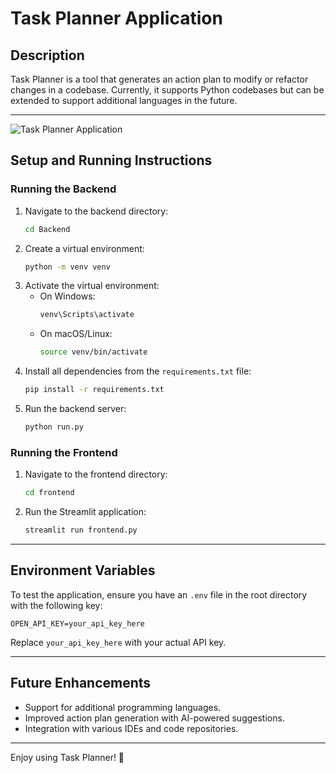 # Task Planner Application

## Description
Task Planner is a tool that generates an action plan to modify or refactor changes in a codebase. Currently, it supports Python codebases but can be extended to support additional languages in the future.

---
![Task Planner Application](https://drive.google.com/file/d/1KSRJFMprAB5wInxAWg7cbqG76VNifzJf/view?usp=sharing)

## Setup and Running Instructions

### Running the Backend
1. Navigate to the backend directory:
   ```sh
   cd Backend
   ```
2. Create a virtual environment:
   ```sh
   python -m venv venv
   ```
3. Activate the virtual environment:
   - On Windows:
     ```sh
     venv\Scripts\activate
     ```
   - On macOS/Linux:
     ```sh
     source venv/bin/activate
     ```
4. Install all dependencies from the `requirements.txt` file:
   ```sh
   pip install -r requirements.txt
   ```
5. Run the backend server:
   ```sh
   python run.py
   ```

### Running the Frontend
1. Navigate to the frontend directory:
   ```sh
   cd frontend
   ```
2. Run the Streamlit application:
   ```sh
   streamlit run frontend.py
   ```

---

## Environment Variables
To test the application, ensure you have an `.env` file in the root directory with the following key:
```
OPEN_API_KEY=your_api_key_here
```

Replace `your_api_key_here` with your actual API key.

---

## Future Enhancements
- Support for additional programming languages.
- Improved action plan generation with AI-powered suggestions.
- Integration with various IDEs and code repositories.

---

Enjoy using Task Planner! 🚀
